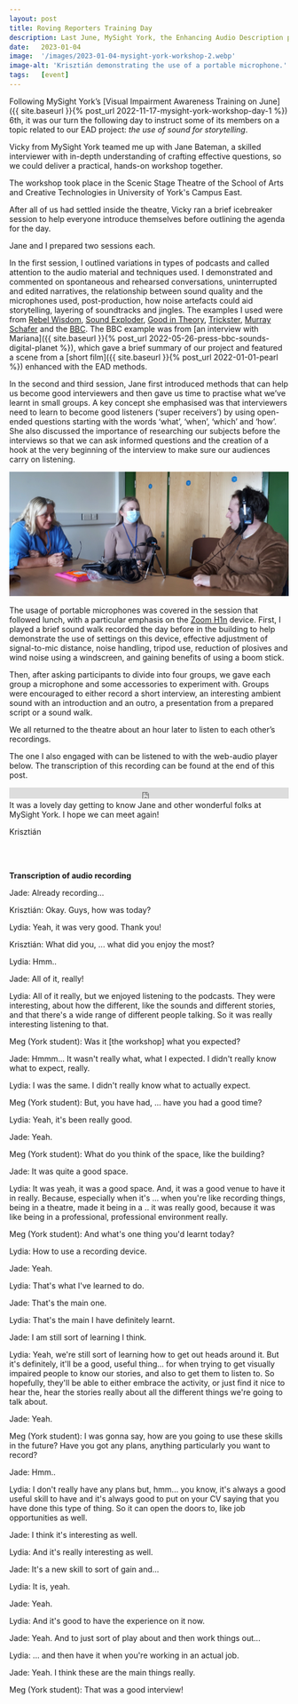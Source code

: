 ```yaml
---
layout: post
title: Roving Reporters Training Day
description: Last June, MySight York, the Enhancing Audio Description project (represented by Krisztián), and Jane Bateman teamed up to introduce the basics of audio interviewing and creating podcasts to a group of visually impaired participants.
date:   2023-01-04
image:  '/images/2023-01-04-mysight-york-workshop-2.webp'
image-alt: 'Krisztián demonstrating the use of a portable microphone.'
tags:   [event]
---
```


Following MySight York’s [Visual Impairment Awareness Training on June]({{ site.baseurl }}{% post_url 2022-11-17-mysight-york-workshop-day-1 %}) 6th, it was our turn the following day to instruct some of its members on a topic related to our EAD project: *the use of sound for storytelling*.

Vicky from MySight York teamed me up with Jane Bateman, a skilled interviewer with in-depth understanding of crafting effective questions, so we could deliver a practical, hands-on workshop together.

The workshop took place in the Scenic Stage Theatre of the School of Arts and Creative Technologies in University of York's Campus East.

After all of us had settled inside the theatre, Vicky ran a brief icebreaker session to help everyone introduce themselves before outlining the agenda for the day.

Jane and I prepared two sessions each.

In the first session, I outlined variations in types of podcasts and called attention to the audio material and techniques used. I demonstrated and commented on spontaneous and rehearsed conversations, uninterrupted and edited narratives, the relationship between sound quality and the microphones used, post-production, how noise artefacts could aid storytelling, layering of soundtracks and jingles. The examples I used were from [Rebel Wisdom](https://youtu.be/vpLAcewRBSE), [Sound Exploder](https://songexploder.net/steve-reich), [Good in Theory](https://goodintheorypod.com/episodes/socraticfamilyvalues), [Trickster](https://tricksterpodcast.com/), [Murray Schafer](https://youtu.be/rOlxuXHWfHw) and the [BBC](https://www.bbc.co.uk/programmes/m0015vcw). The BBC example was from [an interview with Mariana]({{ site.baseurl }}{% post_url 2022-05-26-press-bbc-sounds-digital-planet %}), which gave a brief summary of our project and featured a scene from a [short film]({{ site.baseurl }}{% post_url 2022-01-01-pearl %}) enhanced with the EAD methods.

In the second and third session, Jane first introduced methods that can help us become good interviewers and then gave us time to practise what we’ve learnt in small groups. A key concept she emphasised was that interviewers need to learn to become good listeners (‘super receivers’) by using open-ended questions starting with the words ‘what’, ‘when’, ‘which’ and ‘how’. She also discussed the importance of researching our subjects before the interviews so that we can ask informed questions and the creation of a hook at the very beginning of the interview to make sure our audiences carry on listening.

![Jane and two participants practising interviewing by a desk.](../images/2023-01-04-mysight-york-workshop-2-jane-session.webp)

The usage of portable microphones was covered in the session that followed lunch, with a particular emphasis on the [Zoom H1n](https://zoomcorp.com/en/gb/handheld-recorders/handheld-recorders/h1n-handy-recorder/) device. First, I played a brief sound walk recorded the day before in the building to help demonstrate the use of settings on this device, effective adjustment of signal-to-mic distance, noise handling, tripod use, reduction of plosives and wind noise using a windscreen, and gaining benefits of using a boom stick.

Then, after asking participants to divide into four groups, we gave each group a microphone and some accessories to experiment with. Groups were encouraged to either record a short interview, an interesting ambient sound with an introduction and an outro, a presentation from a prepared script or a sound walk.

We all returned to the theatre about an hour later to listen to each other’s recordings. 

The one I also engaged with can be listened to with the web-audio player below. The transcription of this recording can be found at the end of this post. 

<iframe title="Roving Reporters Training Example" width="100%" height="20" scrolling="no" frameborder="no" src="https://w.soundcloud.com/player/?url=https%3A//api.soundcloud.com/tracks/1427828215&color=%23ff5500&amp;color=daa95f&amp;inverse=false&amp;auto_false=true&amp;show_user=true"></iframe>

<br>
It was a lovely day getting to know Jane and other wonderful folks at MySight York. I hope we can meet again!

Krisztián


<br><br>

**Transcription of audio recording**

Jade: Already recording...

Krisztián: Okay. Guys, how was today? 

Lydia: Yeah, it was very good. Thank you!

Krisztián: What did you, ... what did you enjoy the most? 

Lydia: Hmm.. 

Jade: All of it, really! 

Lydia: All of it really, but we enjoyed listening to the podcasts. They were interesting, about how the different, like the sounds and different stories, and that there's a wide range of different people talking. So it was really interesting listening to that. 

Meg (York student): Was it [the workshop] what you expected? 

Jade: Hmmm... It wasn't really what, what I expected. I didn't really know what to expect, really. 

Lydia: I was the same. I didn't really know what to actually expect.

Meg (York student): But, you have had, ... have you had a good time? 

Lydia: Yeah, it's been really good.

Jade: Yeah.

Meg (York student): What do you think of the space, like the building? 

Jade: It was quite a good space. 

Lydia: It was yeah, it was a good space. And, it was a good venue to have it in really. Because, especially when it's ... when you're like recording things, being in a theatre, made it being in a .. it was really good, because it was like being in a professional, professional environment really. 

Meg (York student): And what's one thing you'd learnt today? 

Lydia: How to use a recording device. 

Jade: Yeah. 

Lydia: That's what I've learned to do.

Jade: That's the main one. 

Lydia: That's the main I have definitely learnt.

Jade: I am still sort of learning I think. 

Lydia: Yeah, we're still sort of learning how to get out heads around it. But it's definitely, it'll be a good, useful thing... for when trying to get visually impaired people to know our stories, and also to get them to listen to. So hopefully, they'll be able to either embrace the activity, or just find it nice to hear the, hear the stories really about all the different things we're going to talk about. 

Jade: Yeah.

Meg (York student): I was gonna say, how are you going to use these skills in the future? Have you got any plans, anything particularly you want to record?

Jade: Hmm.. 

Lydia: I don't really have any plans but, hmm... you know, it's always a good useful skill to have and it's always good to put on your CV saying that you have done this type of thing. So it can open the doors to, like job opportunities as well. 

Jade: I think it's interesting as well.

Lydia: And it's really interesting as well.

Jade: It's a new skill to sort of gain and... 

Lydia: It is, yeah.

Jade: Yeah.

Lydia: And it's good to have the experience on it now. 

Jade: Yeah. And to just sort of play about and then work things out...

Lydia: ... and then have it when you're working in an actual job.

Jade: Yeah. I think these are the main things really. 

Meg (York student): That was a good interview!
